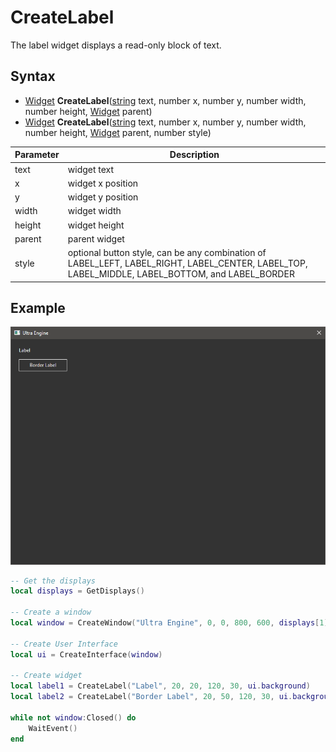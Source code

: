 # CreateLabel

The label widget displays a read-only block of text.

## Syntax

- [Widget](Widget.md) **CreateLabel**([string](https://www.lua.org/manual/5.4/manual.html#6.4) text, number x, number y, number width, number height, [Widget](Widget.md) parent)
- [Widget](Widget.md) **CreateLabel**([string](https://www.lua.org/manual/5.4/manual.html#6.4) text, number x, number y, number width, number height, [Widget](Widget.md) parent, number style)

| Parameter | Description |
|---|---|
| text | widget text |
| x | widget x position |
| y | widget y position |
| width | widget width |
| height | widget height |
| parent | parent widget |
| style | optional button style, can be any combination of LABEL_LEFT, LABEL_RIGHT, LABEL_CENTER, LABEL_TOP, LABEL_MIDDLE, LABEL_BOTTOM, and LABEL_BORDER |

## Example

![](https://github.com/Leadwerks/Documentation/raw/master/Images/CreateLabel.png)

```lua
-- Get the displays
local displays = GetDisplays()

-- Create a window
local window = CreateWindow("Ultra Engine", 0, 0, 800, 600, displays[1], WINDOW_CENTER | WINDOW_TITLEBAR)

-- Create User Interface
local ui = CreateInterface(window)

-- Create widget
local label1 = CreateLabel("Label", 20, 20, 120, 30, ui.background)
local label2 = CreateLabel("Border Label", 20, 50, 120, 30, ui.background, LABEL_BORDER | LABEL_CENTER | LABEL_MIDDLE)

while not window:Closed() do
    WaitEvent()
end
```
